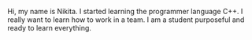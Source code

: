 Hi, my name is Nikita.
I started learning the programmer language C++.
I really want to learn how to work in a team.
I am a student purposeful and ready to learn everything.
